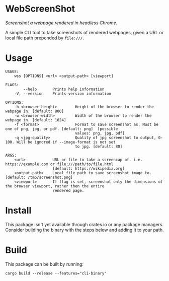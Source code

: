 # WebScreenShot
*Screenshot a webpage rendered in headless Chrome.*

A simple CLI tool to take screenshots of rendered webpages, given a URL or local file path prepended by `file:///`.

# Usage
```
USAGE:
    wss [OPTIONS] <url> <output-path> [viewport]

FLAGS:
        --help       Prints help information
    -V, --version    Prints version information

OPTIONS:
    -h <browser-height>        Height of the browser to render the webpage in. [default: 800]
    -w <browser-width>         Width of the browser to render the webpage in. [default: 1024]
    -f <format>                Format to save screenshot as. Must be one of png, jpg, or pdf. [default: png]  [possible
                               values: png, jpg, pdf]
    -q <jpg-quality>           Quality of jpg screenshot to output, 0-100. Will be ignored if --image-format is not set
                               to jpg. [default: 80]

ARGS:
    <url>            URL or file to take a screencap of. i.e. https://example.com or file:///path/to/file.html
                     [default: https://wikipedia.org]
    <output-path>    Local file path to save screenshot image to. [default: /tmp/screenshot.png]
    <viewport>       If flag is set, screenshot only the dimensions of the browser viewport, rather then the entire
                     rendered page.
```

# Install
This package isn't yet available through crates.io or any package managers. Consider building the binary with the steps below and adding it to your path.

# Build
This package can be built by running:
```
cargo build --release --features="cli-binary"
```

